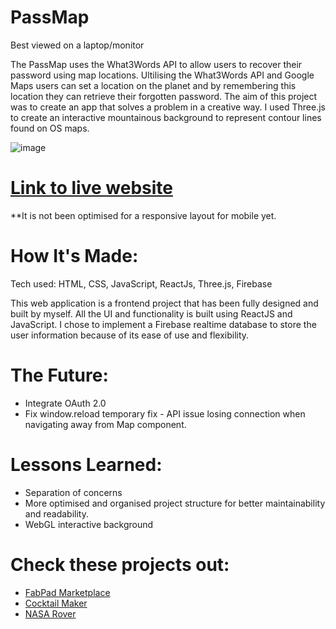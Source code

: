 # PassMap

Best viewed on a laptop/monitor

The PassMap uses the What3Words API to allow users to recover their password using map locations. Ultilising the What3Words API and Google Maps users can set a location on the planet and by remembering this location they can retrieve their forgotten password. The aim of this project was to create an app that solves a problem in a creative way. I used Three.js to create an interactive mountainous background to represent contour lines found on OS maps.

![image](https://github.com/GreenEagleKing/w3w-app/blob/main/public/github/w3w-gif.gif?raw=true)

# [Link to live website](https://passmap.netlify.app/)

\*\*It is not been optimised for a responsive layout for mobile yet.

# How It's Made:

Tech used: HTML, CSS, JavaScript, ReactJs, Three.js, Firebase

This web application is a frontend project that has been fully designed and built by myself. All the UI and functionality is built using ReactJS and JavaScript. I chose to implement a Firebase realtime database to store the user information because of its ease of use and flexibility.


# The Future:
- Integrate OAuth 2.0
- Fix window.reload temporary fix - API issue losing connection when navigating away from Map component.


# Lessons Learned:

- Separation of concerns
- More optimised and organised project structure for better maintainability and readability.
- WebGL interactive background

# Check these projects out:

- [FabPad Marketplace](https://github.com/GreenEagleKing/100hrs-project)
- [Cocktail Maker](https://github.com/GreenEagleKing/the-thirsty-cocktail)
- [NASA Rover](https://github.com/GreenEagleKing/nasa-rover)
